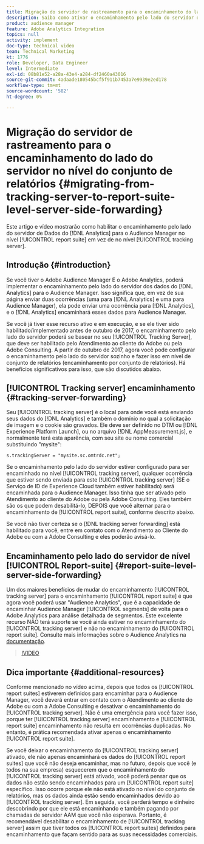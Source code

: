 ```yaml
---
title: Migração do servidor de rastreamento para o encaminhamento do lado do servidor no nível do conjunto de relatórios
description: Saiba como ativar o encaminhamento pelo lado do servidor de dados do Adobe Analytics para o Audience Manager em um nível de conjunto de relatórios, em vez de em um nível de servidor de rastreamento.
product: audience manager
feature: Adobe Analytics Integration
topics: null
activity: implement
doc-type: technical video
team: Technical Marketing
kt: 1776
role: Developer, Data Engineer
level: Intermediate
exl-id: 08b81e52-a28a-43e4-a284-df2460a43016
source-git-commit: 4adaade180545bcf5f911b7453a7e9939e2ed178
workflow-type: tm+mt
source-wordcount: '582'
ht-degree: 0%

---
```


# Migração do servidor de rastreamento para o encaminhamento do lado do servidor no nível do conjunto de relatórios {#migrating-from-tracking-server-to-report-suite-level-server-side-forwarding}

Este artigo e vídeo mostrarão como habilitar o encaminhamento pelo lado do servidor de Dados do [!DNL Analytics] para o Audience Manager no nível [!UICONTROL report suite] em vez de no nível [!UICONTROL tracking server].

## Introdução {#introduction}

Se você tiver o Adobe Audience Manager E o Adobe Analytics, poderá implementar o encaminhamento pelo lado do servidor dos dados do [!DNL Analytics] para o Audience Manager. Isso significa que, em vez de sua página enviar duas ocorrências (uma para [!DNL Analytics] e uma para Audience Manager), ela pode enviar uma ocorrência para [!DNL Analytics], e o [!DNL Analytics] encaminhará esses dados para Audience Manager.

Se você já tiver esse recurso ativo e em execução, e se ele tiver sido habilitado/implementado antes de outubro de 2017, o encaminhamento pelo lado do servidor poderá se basear no seu [!UICONTROL Tracking Server], que deve ser habilitado pelo Atendimento ao cliente do Adobe ou pela Adobe Consulting. A partir de outubro de 2017, agora você pode configurar o encaminhamento pelo lado do servidor sozinho e fazer isso em nível de conjunto de relatórios (encaminhamento por conjunto de relatórios). Há benefícios significativos para isso, que são discutidos abaixo.

## [!UICONTROL Tracking server] encaminhamento {#tracking-server-forwarding}

Seu [!UICONTROL tracking server] é o local para onde você está enviando seus dados do [!DNL Analytics] e também o domínio no qual a solicitação de imagem e o cookie são gravados. Ele deve ser definido no DTM ou [!DNL Experience Platform Launch], ou no arquivo [!DNL AppMeasurement.js], e normalmente terá esta aparência, com seu site ou nome comercial substituindo &quot;mysite&quot;:

`s.trackingServer = "mysite.sc.omtrdc.net";`

Se o encaminhamento pelo lado do servidor estiver configurado para ser encaminhado no nível [!UICONTROL tracking server], qualquer ocorrência que estiver sendo enviada para este [!UICONTROL tracking server] (SE o Serviço de ID de Experience Cloud também estiver habilitado) será encaminhada para o Audience Manager. Isso tinha que ser ativado pelo Atendimento ao cliente do Adobe ou pela Adobe Consulting. Eles também são os que podem desabilitá-lo, DEPOIS que você alternar para o encaminhamento de [!UICONTROL report suite], conforme descrito abaixo.

Se você não tiver certeza se o [!DNL tracking server forwarding] está habilitado para você, entre em contato com o Atendimento ao Cliente do Adobe ou com a Adobe Consulting e eles poderão avisá-lo.

## Encaminhamento pelo lado do servidor de nível [!UICONTROL Report-suite] {#report-suite-level-server-side-forwarding}

Um dos maiores benefícios de mudar do encaminhamento [!UICONTROL tracking server] para o encaminhamento [!UICONTROL report suite] é que agora você poderá usar &quot;Audience Analytics&quot;, que é a capacidade de encaminhar Audience Manager [!UICONTROL segments] de volta para o Adobe Analytics para análise detalhada de segmentos. Este excelente recurso NÃO terá suporte se você ainda estiver no encaminhamento do [!UICONTROL tracking server] e não no encaminhamento do [!UICONTROL report suite]. Consulte mais informações sobre o Audience Analytics na [documentação](https://experienceleague.adobe.com/docs/analytics/integration/audience-analytics/mc-audiences-aam.html?lang=pt-BR).

>[!VIDEO](https://video.tv.adobe.com/v/23701/?quality=12)

## Dica importante {#additional-resources}

Conforme mencionado no vídeo acima, depois que todos os [!UICONTROL report suites] estiverem definidos para encaminhar para o Audience Manager, você deverá entrar em contato com o Atendimento ao cliente do Adobe ou com a Adobe Consulting e desativar o encaminhamento do [!UICONTROL tracking server]. Não é uma emergência para você fazer isso, porque ter [!UICONTROL tracking server] encaminhamento e [!UICONTROL report suite] encaminhamento não resulta em ocorrências duplicadas. No entanto, é prática recomendada ativar apenas o encaminhamento [!UICONTROL report suite].

Se você deixar o encaminhamento do [!UICONTROL tracking server] ativado, ele não apenas encaminhará os dados do [!UICONTROL report suites] que você não deseja encaminhar, mas no futuro, depois que você (e todos na sua empresa) esquecerem que o encaminhamento do [!UICONTROL tracking server] está ativado, você poderá pensar que os dados não estão sendo encaminhados para um [!UICONTROL report suite] específico. Isso ocorre porque ele não está ativado no nível do conjunto de relatórios, mas os dados ainda estão sendo encaminhados devido ao [!UICONTROL tracking server]. Em seguida, você perderá tempo e dinheiro descobrindo por que ele está encaminhando e também pagando por chamadas de servidor AAM que você não esperava. Portanto, é recomendável desabilitar o encaminhamento de [!UICONTROL tracking server] assim que tiver todos os [!UICONTROL report suites] definidos para encaminhamento que façam sentido para as suas necessidades comerciais.
